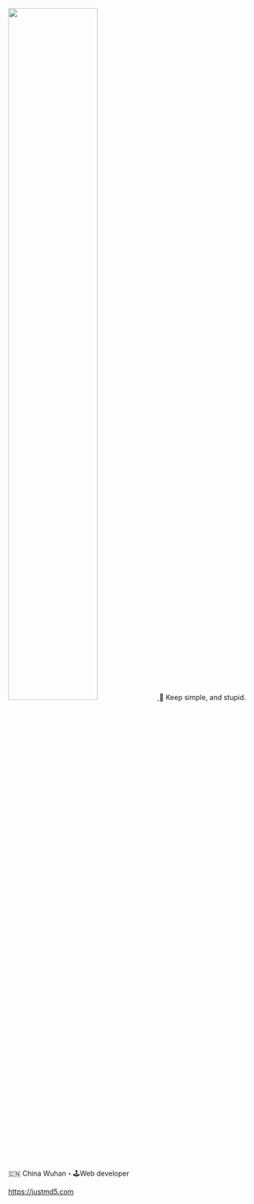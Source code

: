<a href="https://github.com/justmd5">
  <image width='60%' src="https://raw.githubusercontent.com/justmd5/justmd5/output/github-contribution-grid-snake.svg" />
</a>
🦮 Keep simple, and stupid.<br/>

🇨🇳 China Wuhan・🕹Web developer

https://justmd5.com
